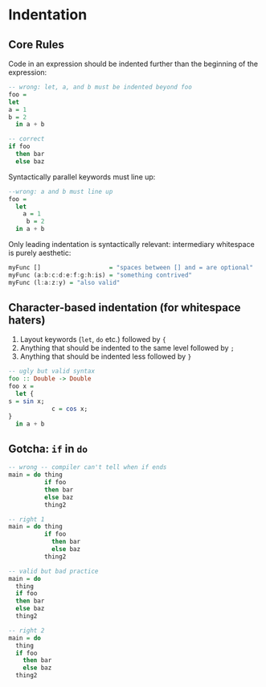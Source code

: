 # Indentation

## Core Rules

Code in an expression should be indented further than the beginning of the expression:

```haskell
-- wrong: let, a, and b must be indented beyond foo
foo =
let
a = 1
b = 2
  in a + b

-- correct
if foo
  then bar
  else baz
```

Syntactically parallel keywords must line up:

```haskell
--wrong: a and b must line up
foo =
  let
    a = 1
     b = 2
  in a + b
```

Only leading indentation is syntactically relevant: intermediary whitespace is purely aesthetic:

```haskell
myFunc []                   = "spaces between [] and = are optional"
myFunc (a:b:c:d:e:f:g:h:is) = "something contrived"
myFunc (l:a:z:y) = "also valid"
```

## Character-based indentation (for whitespace haters)

1. Layout keywords (`let`, `do` etc.) followed by `{`
2. Anything that should be indented to the same level followed by `;`
3. Anything that should be indented less followed by `}`

```haskell
-- ugly but valid syntax
foo :: Double -> Double
foo x =
  let {
s = sin x;
            c = cos x;
}
  in a + b
```

## Gotcha: `if` in `do`

```haskell
-- wrong -- compiler can't tell when if ends
main = do thing
          if foo
          then bar
          else baz
          thing2

-- right 1
main = do thing
          if foo
            then bar
            else baz
          thing2

-- valid but bad practice
main = do
  thing
  if foo
  then bar
  else baz
  thing2

-- right 2
main = do
  thing
  if foo
    then bar
    else baz
  thing2
```
